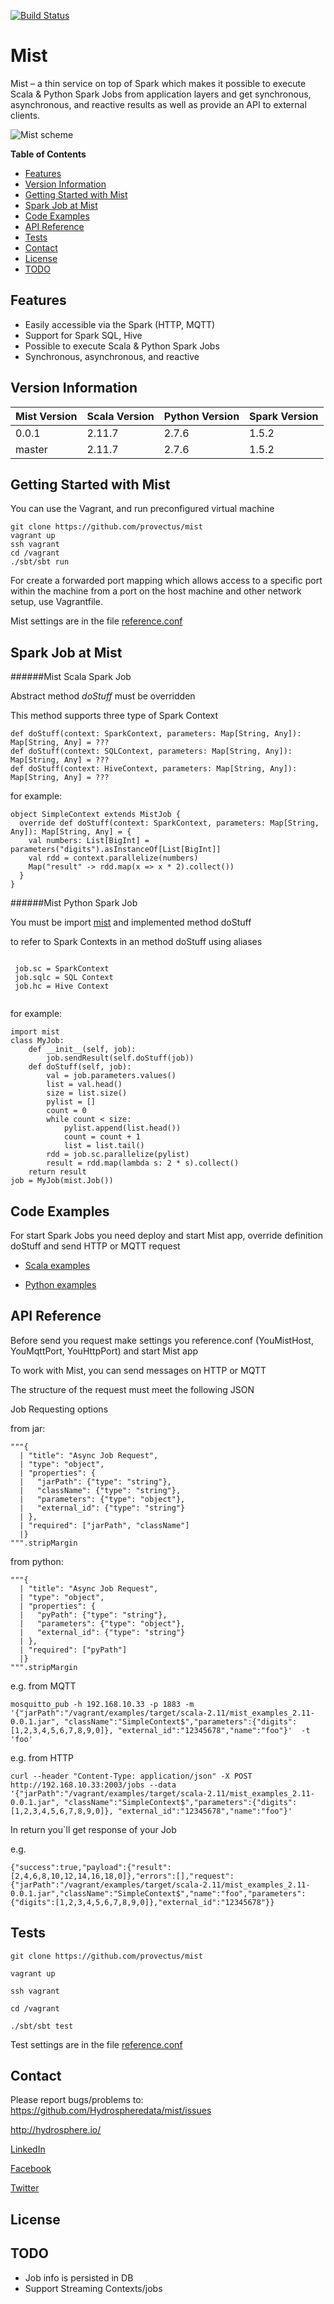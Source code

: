 [![Build Status](https://travis-ci.org/Hydrospheredata/mist.svg)](https://travis-ci.org/Hydrospheredata)
# Mist

Mist – a thin service on top of Spark which makes it possible to execute Scala & Python Spark Jobs from application layers and get synchronous, asynchronous, and reactive results as well as provide an API to external clients.

![Mist scheme](http://hydrosphere.io/wp-content/uploads/2016/03/scheme.png)

**Table of Contents**
- [Features](#features)
- [Version Information](#version-information)
- [Getting Started with Mist](#getting-started-with-mist)
- [Spark Job at Mist](#spark-job-at-mist)
- [Code Examples](#code-examples)
- [API Reference](#api-reference)
- [Tests](#tests)
- [Contact](#contact)
- [License](#license)
- [TODO](#todo)

## Features

- Easily accessible via the Spark (HTTP, MQTT)
- Support for Spark SQL, Hive
- Possible to execute Scala & Python Spark Jobs
- Synchronous, asynchronous, and reactive

## Version Information

| Mist Version   | Scala Version  | Python Version | Spark Version  |
|----------------|----------------|----------------|----------------|
| 0.0.1          | 2.11.7         | 2.7.6          | 1.5.2          |
| master         | 2.11.7         | 2.7.6          | 1.5.2          |


## Getting Started with Mist

You can use the Vagrant, and run preconfigured virtual machine

```
git clone https://github.com/provectus/mist
vagrant up
ssh vagrant
cd /vagrant
./sbt/sbt run
```

For create a forwarded port mapping which allows access to a specific port within the machine from a port on the host machine and other network setup, use Vagrantfile.

Mist settings are in the file [reference.conf](https://github.com/Hydrospheredata/mist/tree/master/src/main/resources)

## Spark Job at Mist

######Mist Scala Spark Job 

Abstract method *doStuff* must be overridden  

This method supports three type of Spark Context

    def doStuff(context: SparkContext, parameters: Map[String, Any]): Map[String, Any] = ???
    def doStuff(context: SQLContext, parameters: Map[String, Any]): Map[String, Any] = ???
    def doStuff(context: HiveContext, parameters: Map[String, Any]): Map[String, Any] = ???

for example:

    object SimpleContext extends MistJob {
      override def doStuff(context: SparkContext, parameters: Map[String, Any]): Map[String, Any] = {
        val numbers: List[BigInt] = parameters("digits").asInstanceOf[List[BigInt]]
        val rdd = context.parallelize(numbers)
        Map("result" -> rdd.map(x => x * 2).collect())
      }
    }

######Mist Python Spark Job 

You must be import [mist](https://github.com/Hydrospheredata/mist/tree/master/src/main/python) and implemented method doStuff 

to refer to Spark Contexts in an method doStuff using aliases

```

 job.sc = SparkContext 
 job.sqlc = SQL Context 
 job.hc = Hive Context
 
```

for example:

    import mist
    class MyJob:
        def __init__(self, job):
            job.sendResult(self.doStuff(job))
        def doStuff(self, job):
            val = job.parameters.values()
            list = val.head()
            size = list.size()
            pylist = []
            count = 0
            while count < size:
                pylist.append(list.head())
                count = count + 1
                list = list.tail()
            rdd = job.sc.parallelize(pylist)
            result = rdd.map(lambda s: 2 * s).collect()
        return result
    job = MyJob(mist.Job())


## Code Examples

For start Spark Jobs you need deploy and start Mist app, override definition doStuff and send HTTP or MQTT request

* [Scala examples](https://github.com/Hydrospheredata/mist/tree/master/examples/src/main/scala)

* [Python examples](https://github.com/Hydrospheredata/mist/tree/master/examples/src/main/python)

## API Reference

Before send you request make settings you reference.conf (YouMistHost, YouMqttPort, YouHttpPort) and start Mist app

To work with Mist, you can send messages on HTTP or MQTT 

The structure of the request must meet the following JSON

Job Requesting options

from jar:

    """{
      | "title": "Async Job Request",
      | "type": "object",
      | "properties": {
      |   "jarPath": {"type": "string"},
      |   "className": {"type": "string"},
      |   "parameters": {"type": "object"},
      |   "external_id": {"type": "string"}
      | },
      | "required": ["jarPath", "className"]
      |}
    """.stripMargin
    
from python:

    """{
      | "title": "Async Job Request",
      | "type": "object",
      | "properties": {
      |   "pyPath": {"type": "string"},
      |   "parameters": {"type": "object"},
      |   "external_id": {"type": "string"}
      | },
      | "required": ["pyPath"]
      |}
    """.stripMargin

e.g. from MQTT

    mosquitto_pub -h 192.168.10.33 -p 1883 -m '{"jarPath":"/vagrant/examples/target/scala-2.11/mist_examples_2.11-0.0.1.jar", "className":"SimpleContext$","parameters":{"digits":[1,2,3,4,5,6,7,8,9,0]}, "external_id":"12345678","name":"foo"}'  -t 'foo'

e.g. from HTTP

    curl --header "Content-Type: application/json" -X POST http://192.168.10.33:2003/jobs --data '{"jarPath":"/vagrant/examples/target/scala-2.11/mist_examples_2.11-0.0.1.jar", "className":"SimpleContext$","parameters":{"digits":[1,2,3,4,5,6,7,8,9,0]}, "external_id":"12345678","name":"foo"}'


In return you`ll get response of your Job

e.g.

    {"success":true,"payload":{"result":[2,4,6,8,10,12,14,16,18,0]},"errors":[],"request":{"jarPath":"/vagrant/examples/target/scala-2.11/mist_examples_2.11-0.0.1.jar","className":"SimpleContext$","name":"foo","parameters":{"digits":[1,2,3,4,5,6,7,8,9,0]},"external_id":"12345678"}}


## Tests

```
git clone https://github.com/provectus/mist
```

`vagrant up`

`ssh vagrant`

`cd /vagrant`

`./sbt/sbt test`

Test settings are in the file [reference.conf](https://github.com/Hydrospheredata/mist/tree/master/src/test/resources)

## Contact

Please report bugs/problems to: 
<https://github.com/Hydrospheredata/mist/issues>

<http://hydrosphere.io/>

[LinkedIn](https://www.linkedin.com/company/hydrospherebigdata)

[Facebook](https://www.facebook.com/hydrosphere.io/)

[Twitter](https://twitter.com/hydrospheredata)

## License

## TODO

- Job info is persisted in DB 
- Support Streaming Contexts/jobs
